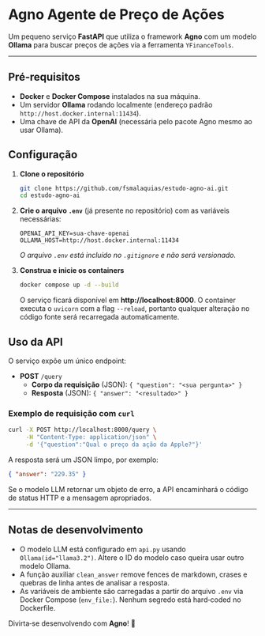 # Agno Agente de Preço de Ações

Um pequeno serviço **FastAPI** que utiliza o framework **Agno** com um modelo **Ollama** para buscar preços de ações via a ferramenta `YFinanceTools`.

---

## Pré‑requisitos

- **Docker** e **Docker Compose** instalados na sua máquina.
- Um servidor **Ollama** rodando localmente (endereço padrão `http://host.docker.internal:11434`).
- Uma chave de API da **OpenAI** (necessária pelo pacote Agno mesmo ao usar Ollama).

## Configuração

1. **Clone o repositório**
   ```bash
   git clone https://github.com/fsmalaquias/estudo-agno-ai.git
   cd estudo-agno-ai
   ```

2. **Crie o arquivo `.env`** (já presente no repositório) com as variáveis necessárias:
   ```dotenv
   OPENAI_API_KEY=sua‑chave‑openai
   OLLAMA_HOST=http://host.docker.internal:11434
   ```
   *O arquivo `.env` está incluído no `.gitignore` e não será versionado.*

3. **Construa e inicie os containers**
   ```bash
   docker compose up -d --build
   ```
   O serviço ficará disponível em **http://localhost:8000**. O container executa o `uvicorn` com a flag `--reload`, portanto qualquer alteração no código fonte será recarregada automaticamente.

## Uso da API

O serviço expõe um único endpoint:

- **POST** `/query`
  - **Corpo da requisição** (JSON): `{ "question": "<sua pergunta>" }`
  - **Resposta** (JSON): `{ "answer": "<resultado>" }`

### Exemplo de requisição com `curl`
```bash
curl -X POST http://localhost:8000/query \
     -H "Content-Type: application/json" \
     -d '{"question":"Qual o preço da ação da Apple?"}'
```

A resposta será um JSON limpo, por exemplo:
```json
{ "answer": "229.35" }
```

Se o modelo LLM retornar um objeto de erro, a API encaminhará o código de status HTTP e a mensagem apropriados.

---

## Notas de desenvolvimento

- O modelo LLM está configurado em `api.py` usando `Ollama(id="llama3.2")`. Altere o ID do modelo caso queira usar outro modelo Ollama.
- A função auxiliar `clean_answer` remove fences de markdown, crases e quebras de linha antes de analisar a resposta.
- As variáveis de ambiente são carregadas a partir do arquivo `.env` via Docker Compose (`env_file:`). Nenhum segredo está hard‑coded no Dockerfile.

Divirta‑se desenvolvendo com **Agno**! 🚀
